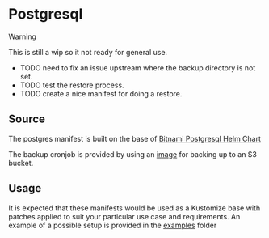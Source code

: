 # Postgresql

> [!WARNING]
> This is still a wip so it not ready for general use.
> - TODO need to fix an issue upstream where the backup directory is not set.
> - TODO test the restore process.
> - TODO create a nice manifest for doing a restore.

## Source
The postgres manifest is built on the base of [Bitnami Postgresql Helm Chart](https://github.com/bitnami/charts/tree/main/bitnami/postgresql)

The backup cronjob is provided by using an [image](https://github.com/eeshugerman/postgres-backup-s3) for backing up to an S3 bucket.

## Usage
It is expected that these manifests would be used as a Kustomize base with patches applied to suit your particular use case and requirements. An example of a possible setup is provided in the [examples](./examples) folder
